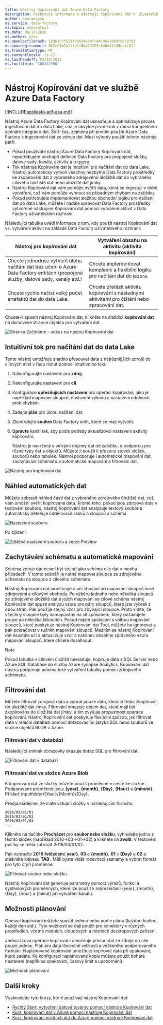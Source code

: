 ```yaml
---
title: Nástroj Kopírování dat Azure Data Factory
description: Poskytuje informace o nástroji Kopírování dat v uživatelském rozhraní Azure Data Factory
author: dearandyxu
ms.service: data-factory
ms.topic: conceptual
ms.date: 06/17/2020
ms.author: yexu
ms.openlocfilehash: 18d61c7f51547a524e64fc44c98e70e0f5bc2752
ms.sourcegitcommit: 867cb1b7a1f3a1f0b427282c648d411d0ca4f81f
ms.translationtype: MT
ms.contentlocale: cs-CZ
ms.lasthandoff: 03/19/2021
ms.locfileid: "100372990"
---
```

# <a name="copy-data-tool-in-azure-data-factory"></a>Nástroj Kopírování dat ve službě Azure Data Factory
[!INCLUDE[appliesto-adf-asa-md](includes/appliesto-adf-asa-md.md)]

Nástroj Azure Data Factory Kopírování dat usnadňuje a optimalizuje proces ingestování dat do data Lake, což je obvykle první krok v rámci kompletního scénáře integrace dat.  Šetří čas, zejména při prvním použití Azure Data Factory k ingestování dat ze zdroje dat. Mezi výhody použití tohoto nástroje patří:

- Pokud používáte nástroj Azure Data Factory Kopírování dat, nepotřebujete pochopit definice Data Factory pro propojené služby, datové sady, kanály, aktivity a triggery. 
- Tok nástroje Kopírování dat je intuitivní pro načítání dat do data Lake. Nástroj automaticky vytvoří všechny nezbytné Data Factory prostředky ke zkopírování dat z vybraného zdrojového úložiště dat do vybraného cílového úložiště dat nebo úložiště dat jímky. 
- Nástroj Kopírování dat vám pomůže ověřit data, která se ingestují v době vytváření, což vám pomůže vyhnout se případným chybám na začátku.
- Pokud potřebujete implementovat složitou obchodní logiku pro načtení dat do data Lake, můžete i nadále upravovat Data Factory prostředky vytvořené nástrojem Kopírování dat pomocí vytváření aktivit v Data Factory uživatelském rozhraní. 

Následující tabulka uvádí informace o tom, kdy použít nástroj Kopírování dat vs. vytváření aktivit na základě Data Factory uživatelského rozhraní: 

| Nástroj pro kopírování dat | Vytváření obsahu na aktivitu (aktivita kopírování) |
| -------------- | -------------------------------------- |
| Chcete jednoduše vytvořit úlohu načítání dat bez učení o Azure Data Factory entitách (propojené služby, datové sady, kanály atd.) | Chcete implementovat komplexní a flexibilní logiku pro načítání dat do jezera. |
| Chcete rychle načíst velký počet artefaktů dat do data Lake. | Chcete zřetězit aktivitu kopírování s následnými aktivitami pro čištění nebo zpracování dat. |

Chcete-li spustit nástroj Kopírování dat, klikněte na dlaždici **kopírování dat** na domovské stránce objektu pro vytváření dat.

![Stránka Začínáme – odkaz na nástroj Kopírování dat](./media/doc-common-process/get-started-page.png)


## <a name="intuitive-flow-for-loading-data-into-a-data-lake"></a>Intuitivní tok pro načítání dat do data Lake
Tento nástroj umožňuje snadno přesouvat data z nejrůznějších zdrojů do cílových míst v řádu minut pomocí intuitivního toku:  

1. Nakonfigurujte nastavení pro **zdroj**.
2. Nakonfigurujte nastavení pro **cíl**. 
3. Konfigurace **upřesňujících nastavení** pro operaci kopírování, jako je například mapování sloupců, nastavení výkonu a nastavení odolnosti proti chybám. 
4. Zadejte **plán** pro úlohu načítání dat. 
5. Zkontrolujte **souhrn** Data Factory entit, které se mají vytvořit. 
6. **Upravte** kanál tak, aby podle potřeby aktualizoval nastavení aktivity kopírování. 

   Nástroj je navržený s velkými objemy dat od začátku, s podporou pro různé typy dat a objektů. Můžete ji použít k přesunu stovek složek, souborů nebo tabulek. Nástroj podporuje i automatické mapování dat, zachytávání schématu a automatické mapování a filtrování dat.

![Nástroj pro kopírování dat](./media/copy-data-tool/copy-data-tool.png)

## <a name="automatic-data-preview"></a>Náhled automatických dat
Můžete zobrazit náhled částí dat z vybraného zdrojového úložiště dat, což vám umožní ověřit kopírovaná data. Kromě toho, pokud jsou zdrojová data v textovém souboru, nástroj Kopírování dat analyzuje textový soubor a automaticky detekuje oddělovače řádků a sloupců a schéma.

![Nastavení souboru](./media/copy-data-tool/file-format-settings.png)

Po zjištění:

![Zjištěná nastavení souboru a verze Preview](./media/copy-data-tool/after-detection.png)

## <a name="schema-capture-and-automatic-mapping"></a>Zachytávání schématu a automatické mapování
Schéma zdroje dat nesmí být stejné jako schéma cíle dat v mnoha případech. V tomto scénáři je nutné mapovat sloupce ze zdrojového schématu na sloupce z cílového schématu.

Nástroj Kopírování dat monitoruje a učí chování při mapování sloupců mezi zdrojovými a cílovými obchody. Po výběru jednoho nebo několika sloupců ze zdrojového úložiště dat a jejich mapování na cílové schéma nástroj Kopírování dat spustí analýzu vzoru pro páry sloupců, které jste vybrali z obou stran. Pak použije stejný vzor pro zbývající sloupce. Proto vidíte, že všechny sloupce byly namapovány na cíl způsobem, který požadujete pouze po několika kliknutích.  Pokud nejste spokojeni s volbou mapování sloupců, které poskytuje nástroj Kopírování dat Tool, můžete ho ignorovat a pak pokračovat v ručním mapování sloupců. Mezitím se nástroj Kopírování dat neustále učí a aktualizuje vzor a nakonec dosáhne správného vzoru mapování sloupců, které chcete dosáhnout. 

> [!NOTE]
> Pokud tabulka v cílovém úložišti neexistuje, kopíruje data z SQL Server nebo Azure SQL Database do služby Azure synapse Analytics, Kopírování dat nástroj podporuje automatické vytváření tabulky pomocí zdrojového schématu. 

## <a name="filter-data"></a>Filtrování dat
Můžete filtrovat zdrojová data a vybrat pouze data, která je třeba zkopírovat do úložiště dat jímky. Filtrování omezuje objem dat, která mají být zkopírována do úložiště dat jímky, a tím zvyšuje propustnost operace kopírování. Nástroj Kopírování dat poskytuje flexibilní způsob, jak filtrovat data v relační databázi pomocí dotazovacího jazyka SQL nebo souborů ve složce objektů BLOB v Azure. 

### <a name="filter-data-in-a-database"></a>Filtrování dat v databázi
Následující snímek obrazovky ukazuje dotaz SQL pro filtrování dat.

![Filtrování dat v databázi](./media/copy-data-tool/filter-data-in-database.png)

### <a name="filter-data-in-an-azure-blob-folder"></a>Filtrování dat ve složce Azure Blob
K kopírování dat ze složky můžete použít proměnné v cestě ke složce. Podporované proměnné jsou: **{year}**, **{month}**, **{Day}**, **{Hour}** a **{minute}**. Příklad: inputfolder/{Year}/{Month}/{Day}. 

Předpokládejme, že máte vstupní složky v následujícím formátu: 

```
2016/03/01/01
2016/03/01/02
2016/03/01/03
...
```

Klikněte na tlačítko **Procházet** pro **soubor nebo složku**, vyhledejte jednu z těchto složek (například 2016->03->01->02) a klikněte na **zvolit**. V textovém poli by se měla zobrazit 2016/03/01/02. 

Pak nahraďte **2016** **řetězcem**{ **year}**, **03** a **{month}**, **01** s **{Day}** a **02** a stiskněte klávesu **TAB** . Měli byste vidět rozevírací seznamy a vybrat formát pro tyto čtyři proměnné:

![Filtrovat soubor nebo složku](./media/copy-data-tool/filter-file-or-folder.png)

Nástroj Kopírování dat generuje parametry pomocí výrazů, funkcí a systémových proměnných, které lze použít k reprezentaci {year}, {month}, {Day}, {hour} a {minut} při vytváření kanálu.

## <a name="scheduling-options"></a>Možnosti plánování
Operaci kopírování můžete spustit jednou nebo podle plánu (každou hodinu, každý den atd.). Tyto možnosti se dají použít pro konektory v různých prostředích, včetně místních, cloudových a místních desktopových zařízení. 

Jednorázová operace kopírování umožňuje přesun dat ze zdroje do cíle pouze jednou. Platí pro data libovolné velikosti a veškerého podporovaného formátu. Naplánované kopírování umožňuje kopírovat data při opakování, které zadáte. Ke konfiguraci naplánované kopie můžete použít bohatá nastavení (například opakování, časový limit a upozornění).

![Možnosti plánování](./media/copy-data-tool/scheduling-options.png)


## <a name="next-steps"></a>Další kroky
Vyzkoušejte tyto kurzy, které používají nástroj Kopírování dat:

- [Rychlý Start: vytvoření datové továrny pomocí nástroje Kopírování dat](quickstart-create-data-factory-copy-data-tool.md)
- [Kurz: kopírování dat v Azure pomocí nástroje Kopírování dat](tutorial-copy-data-tool.md) 
- [Kurz: kopírování místních dat do Azure pomocí nástroje Kopírování dat](tutorial-hybrid-copy-data-tool.md)
